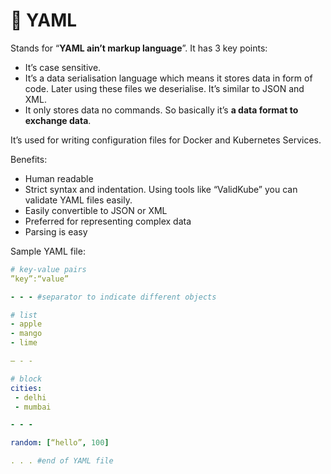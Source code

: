 # 📄 YAML

Stands for “**YAML ain’t markup language**”. It has 3 key points:

* It’s case sensitive.
* It’s a data serialisation language which means it stores data in form of code. Later using these files we deserialise. It’s similar to JSON and XML.
* It only stores data no commands. So basically it’s **a data format to exchange data**.

It’s used for writing configuration files for Docker and Kubernetes Services.

Benefits:

* Human readable
* Strict syntax and indentation. Using tools like “ValidKube” you can validate YAML files easily.
* Easily convertible to JSON or XML
* Preferred for representing complex data
* Parsing is easy

Sample YAML file:

```yaml
# key-value pairs
”key”:“value”

- - - #separator to indicate different objects

# list
- apple
- mango
- lime

— - -

# block
cities:
 - delhi
 - mumbai

- - -

random: [“hello”, 100]

. . . #end of YAML file
```
